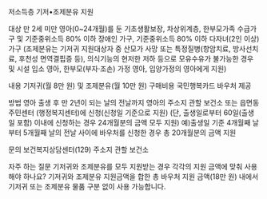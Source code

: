 저소득층 기저•조제분유 지원

대상
만 2세 미만 영아(0~24개월)를 둔 기초생활보장, 차상위계층, 한부모가족 수급가구 및 기준중위소득 80% 이하 장애인 가구, 기준중위소득 80% 이하 다자녀(2인 이상) 가구 (조제분유는 기저귀 지원대상자 중 산모가 사망 또는 특정질병(항암치료, 방사선치료, 후천성 면역결핍증 등), 의식기능의 현저한 저하 등으로 모유수유가 불가능한 경우 및 시설 입소 영아, 한부모(부자·조손) 가정 영아, 입양가정의 영아에게 지원)

내용
 기저귀(월 8만 원) 및 조제분유(월 10만 원) 구매비용 국민행복카드 바우처 제공

방법
 영아 출생 후 만 2년이 되는 날의 전날까지 영아의 주소지 관할 보건소 또는 읍면동 주민센터 (행정복지센터)에 신청(신청일 기준으로 지원) (단, 출생일로부터 60일(출생일 포함) 이내에 신청하는 경우 24개월분의 금액 모두 지원)
   예)출생일 기준 4개월째 날부터 5개월째 날의 전날 사이에 바우처를 신청한 경우 총 20개월분의 금액 지원

문의
 보건복지상담센터(129)
 주소지 관할 보건소

자주 하는 질문
 기저귀와 조제분유를 모두 지원받는 경우 각각의 지원 금액에 맞춰 사용해야 하나요?
   기저귀와 조제분유 지원금액을 합한 총 바우처 지원 금액(18만 원) 내에서 기저귀 또는 조제분유 물품 구분 없이 사용 가능합니다.
